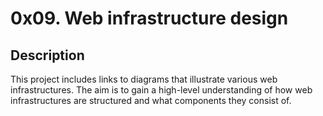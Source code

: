 # 0x09. Web infrastructure design

## Description

This project includes links to diagrams that illustrate various web infrastructures. The aim is to gain a high-level understanding of how web infrastructures are structured and what components they consist of.
